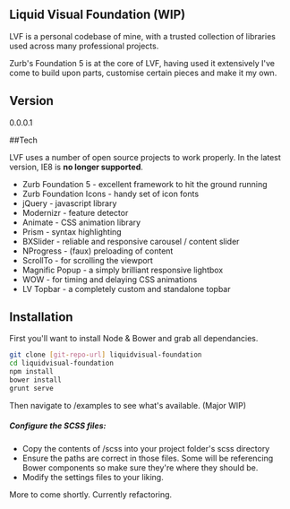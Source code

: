 Liquid Visual Foundation (WIP)
----

LVF is a personal codebase of mine, with a trusted collection of libraries used across many professional projects.

Zurb's Foundation 5 is at the core of LVF, having used it extensively I've come to build upon parts, customise certain pieces and make it my own.

Version
----

0.0.0.1

##Tech

LVF uses a number of open source projects to work properly. In the latest version, IE8 is **no longer supported**.

* Zurb Foundation 5 - excellent framework to hit the ground running
* Zurb Foundation Icons - handy set of icon fonts
* jQuery - javascript library
* Modernizr - feature detector
* Animate - CSS animation library
* Prism - syntax highlighting
* BXSlider - reliable and responsive carousel / content slider
* NProgress - (faux) preloading of content
* ScrollTo - for scrolling the viewport
* Magnific Popup - a simply brilliant responsive lightbox
* WOW - for timing and delaying CSS animations
* LV Topbar - a completely custom and standalone topbar

## Installation

First you'll want to install Node & Bower and grab all dependancies.

```sh
git clone [git-repo-url] liquidvisual-foundation
cd liquidvisual-foundation
npm install
bower install
grunt serve
```

Then navigate to /examples to see what's available. (Major WIP)

##### Configure the SCSS files:

* Copy the contents of /scss into your project folder's scss directory
* Ensure the paths are correct in those files. Some will be referencing Bower components so make sure they're where they should be.
* Modify the settings files to your liking.

More to come shortly. Currently refactoring.










